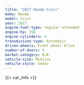 ```yaml
---
title: "2017 Honda Civic"
make: Honda
model: Civic
year: 2017
engine-fuel-type: regular unleaded
engine-hp: 158
engine-cylinders: 4
transmission-type: Automatic
driven-wheels: Front wheel drive
number-of-doors: 4
market-category: N/A
vehicle-size: Midsize
vehicle-style: Sedan
---
```


{{< car_info >}}

